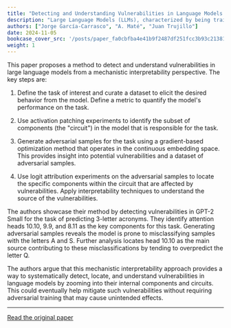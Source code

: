 ```yaml
---
title: "Detecting and Understanding Vulnerabilities in Language Models via Mechanistic Interpretability"
description: "Large Language Models (LLMs), characterized by being trained on broad amounts of data in a self-supervised manner, have shown impressive performance across a wide range of tasks. Indeed, their generat"
authors: ["Jorge García-Carrasco", "A. Maté", "Juan Trujillo"]
date: 2024-11-05
bookcase_cover_src: '/posts/paper_fa0cbfba4e41b9f2487df251fcc3b93c21381167/thumbnail.png'
weight: 1
---
```


This paper proposes a method to detect and understand vulnerabilities in large language models from a mechanistic interpretability perspective. The key steps are:

1. Define the task of interest and curate a dataset to elicit the desired behavior from the model. Define a metric to quantify the model's performance on the task.

2. Use activation patching experiments to identify the subset of components (the "circuit") in the model that is responsible for the task.

3. Generate adversarial samples for the task using a gradient-based optimization method that operates in the continuous embedding space. This provides insight into potential vulnerabilities and a dataset of adversarial samples.

4. Use logit attribution experiments on the adversarial samples to locate the specific components within the circuit that are affected by vulnerabilities. Apply interpretability techniques to understand the source of the vulnerabilities.

The authors showcase their method by detecting vulnerabilities in GPT-2 Small for the task of predicting 3-letter acronyms. They identify attention heads 10.10, 9.9, and 8.11 as the key components for this task. Generating adversarial samples reveals the model is prone to misclassifying samples with the letters A and S. Further analysis locates head 10.10 as the main source contributing to these misclassifications by tending to overpredict the letter Q.

The authors argue that this mechanistic interpretability approach provides a way to systematically detect, locate, and understand vulnerabilities in language models by zooming into their internal components and circuits. This could eventually help mitigate such vulnerabilities without requiring adversarial training that may cause unintended effects.

---

[Read the original paper](https://arxiv.org/pdf/2407.19842.pdf)